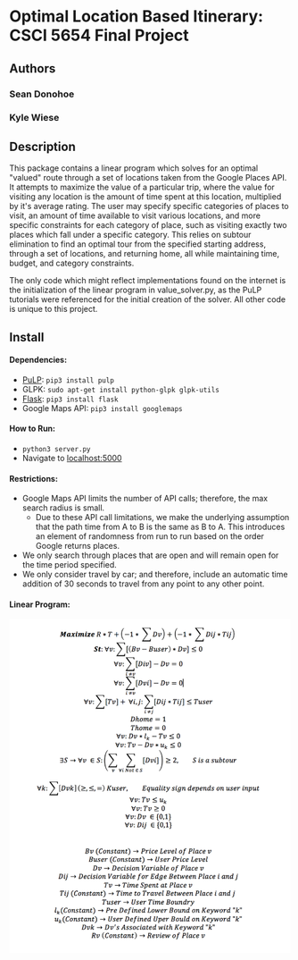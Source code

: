 # Optimal Location Based Itinerary: CSCI 5654 Final Project

## Authors
### Sean Donohoe
### Kyle Wiese

## Description
This package contains a linear program which solves for an optimal "valued" route through a set of locations taken from the Google Places API. It attempts to maximize the value of a particular trip, where the value for visiting any location is the amount of time spent at this location, multiplied by it's average rating. The user may specify specific categories of places to visit, an amount of time available to visit various locations, and more specific constraints for each category of place, such as visiting exactly two places which fall under a specific category. This relies on subtour elimination to find an optimal tour from the specified starting address, through a set of locations, and returning home, all while maintaining time, budget, and category constraints.

The only code which might reflect implementations found on the internet is the initialization of the linear program in value_solver.py, as the PuLP tutorials were referenced for the initial creation of the solver. All other code is unique to this project.

## Install
#### Dependencies:
  * [PuLP](http://pythonhosted.org/PuLP/): ```pip3 install pulp```
  * GLPK: ```sudo apt-get install python-glpk glpk-utils```
  * [Flask](http://flask.pocoo.org/): ```pip3 install flask```
  * Google Maps API: ```pip3 install googlemaps```
  
#### How to Run:
  * ```python3 server.py ```
  * Navigate to [localhost:5000](http://localhost:5000)
  
#### Restrictions:
  * Google Maps API limits the number of API calls; therefore, the max search radius is small.
    * Due to these API call limitations, we make the underlying assumption that the path time from A to B is the same as B to A. This introduces an element of randomness from run to run based on the order Google returns places.
  * We only search through places that are open and will remain open for the time period specified.
  * We only consider travel by car; and therefore, include an automatic time addition of 30 seconds to travel from any point to any other point.
  
#### Linear Program:
![Linear Program](https://github.com/seanDoJo/linearprogramming/blob/master/Linear%20Program.png)

